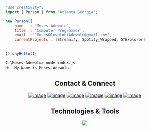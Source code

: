 

```js
"use creativity";
import { Person } from 'Atlanta Georgia';

new Person({
    name   : 'Moses Adewolu',
    title  : 'Computer Programmer',
    email  : 'MosesOluwatobiAdewolu@gmail.com',
    currentProjects : [Streamify, Spotify_Wrapped, GTExplorer]
    
    
}).sayHello();
```
```cmd
C:\Moses-Adewolu> node index.js
Hi, My Name is Moses Adewolu. 
```

 <h2 align="center">
      Contact & Connect
  </h2>

<div align="center">

[![image](https://img.shields.io/badge/LinkedIn-0077B5?style=for-the-badge&logo=linkedin&logoColor=white)]()
[![image](https://img.shields.io/badge/Gmail-D14836?style=for-the-badge&logo=gmail&logoColor=white)]()
[![image](https://img.shields.io/badge/Quora-%23B92B27.svg?&style=for-the-badge&logo=Quora&logoColor=white)]()
[![image](https://img.shields.io/badge/Stack%20Overflow-EF8236?style=for-the-badge&logo=stackoverflow&logoColor=white)](https://stackoverflow.com/users/23511296/moses-adewolu)
[![image](https://img.shields.io/badge/Codeforces-445f9d?style=for-the-badge&logo=Codeforces&logoColor=white)]()
[![image](https://img.shields.io/badge/-LeetCode-FFA116?style=for-the-badge&logo=LeetCode&logoColor=black)]()

  
  
</div>




<div>
   <h2 align="center">
      Technologies & Tools
  </h2>

  <p align="center">
  <a href="https://skillicons.dev">
    <img src="https://skillicons.dev/icons?i=lua,java,py,c,cpp,cs,swift,html,css,js,nodejs,react,materialui,git,github,gitlab,figma,mongodb,firebase,mysql,linux,robloxstudio,androidstudio,unity,blender,ps,ubuntu,&theme=light&perline=11" />
  
  </a>
</p>
  
</div>

